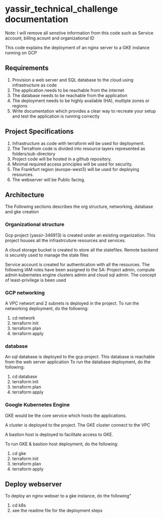# yassir_technical_challenge documentation

Note: I will remove all senstive information from this code such as Service account, billing acount and organizational ID

This code explains the deployment of an nginx server to a GKE instance running on GCP

## Requirements
1. Provision a web server and SQL database to the cloud using infrastructure as code
2. The application needs to be reachable from the internet
3. The database needs to be reachable from the application
4. The deployment needs to be highly available (HA), multiple zones or regions
5. Write documentation which provides a clear way to recreate your setup and test
the application is running correctly

## Project Specifications

1. Infrastructure as code with terraform will be used for deployment.
2. The Terrafrom code is divided into resource layers represented as folders/sub-directory
3. Project code will be hosted in a github repository.
4. Minimal required access principles will be used for security.
5. The Frankfurt region (europe-west3) will be used for deploying resources.
6. The webserver will be Public facing.

## Architecture

The Following sections describes the org structure, networking, database and gke creation

### Organizational structure

Gcp project (yassir-346913) is created under an existing organization. This project houses all the infrastrcuture resources and services.

A cloud storage bucket is created to store all the statefiles.  Remote backend is securely used to manage the state files

Service account is created for authentication with all the resources. The following IAM roles have been assigned to the SA: Project admin, compute admin kubernetes engine clusters admin and cloud sql admin. The concept of least-privilege is been used


### GCP networking

A VPC networt and 2 subnets is deployed in the project.
To run the networking deployment, do the following:
1. cd network
2. terraform init
3. terraform plan
4. terraform apply

### database

An sql database is deployed to the gcp project. This database is reachable from the web server application
To run the database deployment, do the following:
1. cd database
2. terraform init
3. terraform plan
4. terraform apply


### Google Kubernetes Engine

GKE would be the core service which hosts the applications.

A cluster is deployed to the project. The GKE cluster connect to the VPC

A bastion host is deployed to facilitate access to GKE.

To run GKE & bastion host deployment, do the following:
1. cd gke
2. terraform init
3. terraform plan
4. terraform apply

## Deploy webserver
To deploy an nginx webser to a gke instance, do the following"
1. cd k8s
2. see the readme file for the deployment steps
